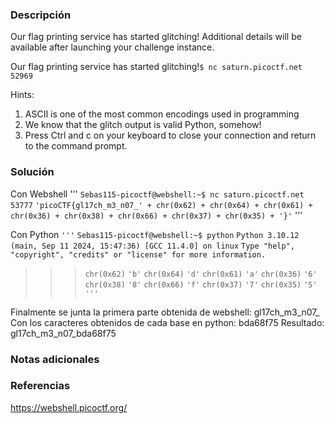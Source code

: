 ### Descripción
Our flag printing service has started glitching!
Additional details will be available after launching your challenge instance.

Our flag printing service has started glitching!`$ nc saturn.picoctf.net 52969`

Hints:
1. ASCII is one of the most common encodings used in programming
2. We know that the glitch output is valid Python, somehow!
3. Press Ctrl and c on your keyboard to close your connection and return to the command prompt.

### Solución
Con Webshell
'''
`Sebas115-picoctf@webshell:~$ nc saturn.picoctf.net 53777`
`'picoCTF{gl17ch_m3_n07_' + chr(0x62) + chr(0x64) + chr(0x61) + chr(0x36) + chr(0x38) + chr(0x66) + chr(0x37) + chr(0x35) + '}'`
'''

Con Python
`'''`
`Sebas115-picoctf@webshell:~$ python`
`Python 3.10.12 (main, Sep 11 2024, 15:47:36) [GCC 11.4.0] on linux`
`Type "help", "copyright", "credits" or "license" for more information.`
>>> `chr(0x62)`
`'b'`
>>> `chr(0x64)`
`'d'`
>>> `chr(0x61)`
`'a'`
>>> `chr(0x36)`
`'6'`
>>> `chr(0x38)`
`'8'`
>>> `chr(0x66)`
`'f'`
>>> `chr(0x37)`
`'7'`
>>> `chr(0x35)`
`'5'`
`'''`

Finalmente se junta la primera parte obtenida de webshell: gl17ch_m3_n07_
Con los caracteres obtenidos de cada base en python: bda68f75
Resultado: gl17ch_m3_n07_bda68f75
### Notas adicionales

### Referencias
https://webshell.picoctf.org/